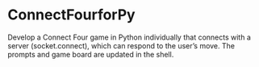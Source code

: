 # ConnectFourforPy

Develop a Connect Four game in Python individually that connects with a server (socket.connect), which can respond to the user’s move. The prompts and game board are updated in the shell. 
